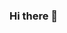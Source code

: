 ### Hi there 👋

<!--
**Dumble112/Dumble112** is a ✨ _special_ ✨ repository because its `README.md` (this file) appears on your GitHub profile.

Here are some ideas to get you started:

- 🔭 estou a procura de um serviço de TI
- Estou estudando para desenvolver apps
-Tenho conhecimento basico/intermediario de HTML,CSS, C# e um pouco de java orientado a objeto
